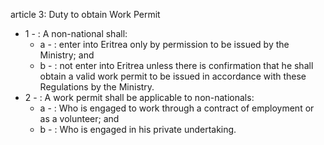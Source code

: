 article 3: Duty to obtain Work Permit

<ul>
			<li>1 - : A non-national shall:<ul>
						<li>a - : enter into Eritrea only by permission to be issued by the Ministry; and <ul>
						</ul></li>						<li>b - : not enter into Eritrea unless there is confirmation that he shall obtain a valid work permit to be issued in accordance with these Regulations by the Ministry.<ul>
						</ul></li>			</ul></li>			<li>2 - : A work permit shall be applicable to non-nationals:<ul>
						<li>a - : Who is engaged to work through a contract of employment or as a volunteer; and<ul>
						</ul></li>						<li>b - : Who is engaged in his private undertaking. <ul>
						</ul></li>			</ul></li></ul>